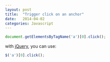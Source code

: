 ```yaml
---
layout: post
title:  "Trigger click on an anchor"
date:   2014-04-02
categories: Javascript
---
```


```js
document.getElementsByTagName('a')[0].click();
```

with <a href="http://jquery.com/" target="_blank">jQuery</a>, you can use:

```js
$('a')[0].click();
```